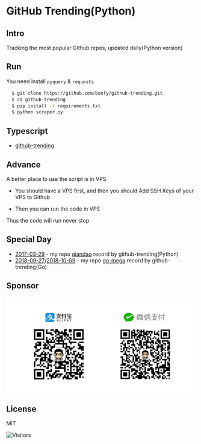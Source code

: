 # GitHub Trending(Python)


## Intro
Tracking the most popular Github repos, updated daily(Python version)

## Run

You need install `pyquery` & `requests`

```bash
  $ git clone https://github.com/bonfy/github-trending.git
  $ cd github-trending
  $ pip install -r requirements.txt
  $ python scraper.py
```

## Typescript

- [github-trending](https://github.com/lxfriday/github-trending)

## Advance

A better place to use the script is in VPS

* You should have a VPS first, and then you should Add SSH Keys of your VPS to Github

* Then you can run the code in VPS

Thus the code will run never stop

## Special Day

- [2017-03-29](https://github.com/bonfy/github-trending/blob/master/2017/2017-03-29.md) - my repo [qiandao](https://github.com/bonfy/qiandao) record by github-trending(Python)
- [2018-09-27](https://github.com/bonfy/github-trending/blob/master/2018/2018-09-27.md)/[2018-10-09](https://github.com/bonfy/github-trending/blob/master/2018/2018-10-09.md) - my repo [go-mega](https://github.com/bonfy/go-mega) record by github-trending(Go)

## Sponsor

![support](https://raw.githubusercontent.com/bonfy/image/master/global/sponsor.jpg)

## License

MIT

![Visitors](https://api.visitorbadge.io/api/visitors?path=https%3A%2F%2Fgithub.com%2Faraguaci%2Fgithub-trending&countColor=%2337d67a)
